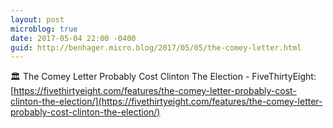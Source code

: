 ```yaml
---
layout: post
microblog: true
date: 2017-05-04 22:00 -0400
guid: http://benhager.micro.blog/2017/05/05/the-comey-letter.html
---
```

🏛 The Comey Letter Probably Cost Clinton The Election - FiveThirtyEight: [https://fivethirtyeight.com/features/the-comey-letter-probably-cost-clinton-the-election/](https://fivethirtyeight.com/features/the-comey-letter-probably-cost-clinton-the-election/)
